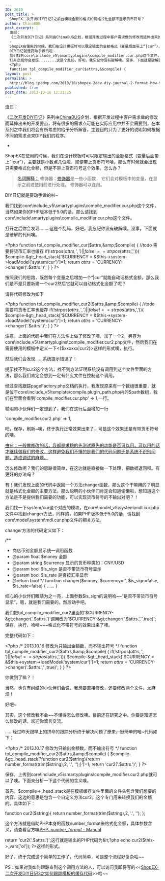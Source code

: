 ```yaml
---
ID: 2610
post_title: >
  ShopEX二次开发DIY日记2之前台模板金额的格式如何格式化金额不显示货币符号？
author: ChinaBUG
post_excerpt: |
  虫曰：
  《二次开发DIY日记》系列由ChinaBUG企划，根据开发过程中客户需求做的修改而延伸出来的开发要点，将有很多的需求点可能在实际应用中并不会需要到，在本系列之中我们将会有所考虑的给予分析解答，主要目的只为了更好的说明如何根据不同的需求点来DIY我们的程序。
  -
  ShopEX在使用的时候，我们在设计模板时可以限定输出的金额格式（变量后面带上“|cur”），主要就是小数点几位啦，顺便带上货币符号哈，那么有时候就会出现只需要格式化金额，但是不带上货币符号这个效果，怎么办？
  DIY日记就是要动手做的啦~
  我们找到core\include_v5\smartyplugins\compile_modifier.cur.php这个文件，当然如果你的PHP版本低于5.0的话，那么请找到core\include\smartyplugins\compile_modifier.cur.php这个文件。
  打开之后你会发现........这是个乱码，好吧，我忘记你没有破解噢。没事，下面就是破解的代码噢。
  <?php
  function tpl_compile_modifier_cur($attrs,&$compile) {
layout: post
permalink: >
  http://blog.ipodmp.com/2013/10/shopex-2dev-diy-journal-2-format-how-to-format-a-sum-of-the-amount-does-not-display-a-currency-symbol.html
published: true
post_date: 2013-10-16 12:21:25
---
```

虫曰：

《<a href="http://blog.ipodmp.com/?s=二次开发DIY日记">二次开发DIY日记</a>》系列由<a href="http://blog.ipodmp.com/about-chinabug/">ChinaBUG</a>企划，根据开发过程中客户需求做的修改而延伸出来的开发要点，将有很多的需求点可能在实际应用中并不会需要到，在本系列之中我们将会有所考虑的给予分析解答，主要目的只为了更好的说明如何根据不同的需求点来DIY我们的程序。

-

ShopEX在使用的时候，我们在设计模板时可以限定输出的金额格式（变量后面带上“|cur”），主要就是小数点几位啦，顺便带上货币符号哈，那么有时候就会出现只需要格式化金额，但是不带上货币符号这个效果，怎么办？
<blockquote><strong><span style="text-decoration: underline;">名词解释：</span></strong>
修饰器：<a title="Chapter 5. 变量修饰器" href="http://www.smarty.net/docs/zh_CN/language.modifiers.tpl">修饰器</a>是一些小函数， 它们会对模板中的变量，在显示之前或使用前进行处理。 修饰器可以连用。</blockquote>
DIY日记就是要动手做的啦~

我们找到core\include_v5\smartyplugins\compile_modifier.cur.php这个文件，当然如果你的PHP版本低于5.0的话，那么请找到core\include\smartyplugins\compile_modifier.cur.php这个文件。

打开之后你会发现........这是个乱码，好吧，我忘记你没有破解噢。没事，下面就是破解的代码噢。

&lt;?php
function tpl_compile_modifier_cur($attrs,&amp;$compile) {
//todo 需要将货币汇率也缓存
if(!strpos($attrs,',') || false!==strpos($attrs,',')){
$compile-&gt;_head_stack['$CURRENCY = &amp;$this-&gt;system-&gt;loadModel(\'system/cur\')']=1;
return $attrs = '$CURRENCY-&gt;changer('.$attrs.')';
}
}
?&gt;

按照我们的思路，既然每个变量之后增加一个“|cur”就能自动话格式金额，那么我们是不是只要新建一个cur2然后它就可以自动格式化金额了呢？

请将代码修改为如下

&lt;?php
function tpl_compile_modifier_cur2($attrs,&amp;$compile) {
//todo 需要将货币汇率也缓存
if(!strpos($attrs,',') || false!==strpos($attrs,',')){
$compile-&gt;_head_stack['$CURRENCY = &amp;$this-&gt;system-&gt;loadModel(\'system/cur\')']=1;
return $attrs = '$CURRENCY-&gt;changer('.$attrs.')';
}
}
?&gt;

注意，上面的代码中我们在方法名上做了修改了噢，加了一个2，另存为core\include_v5\smartyplugins\compile_modifier.cur2.php文件，然后我们在需要使用的模板中定义一下&lt;{$xxxxxx|cur2}&gt;这样的形式噢，执行。

然后我们会发现......系统提示错误了！

提示找不到cur2这个方法，找不到方法证明系统没有调用到这个文件里面的方法，那么我们肯定会想到一定有什么文件在控制这个调用。

经过查找跟踪pageFactory.php文档的执行，我发现原来有一个数组很重要，就是位于core\include_v5\template\compile.plugin_path.php内的$path数组，我们在里面会看到'compile_modifier.cur.php' =&gt; 1,一行。

聪明的小伙伴们一定想到了，我们在这行后面增加一行

'compile_modifier.cur2.php' =&gt; 1,

吧，保存，刷新~噢，终于执行正常效果出来了，可是这个效果还是有带货币符号的噢。

<span style="text-decoration: underline;">虫曰：一般做修改的话，我都是求稳的先测试原先的功能是否可以用，可以用的话才继续做我们的修改，这样避免我们不懂的是我们的代码问题还是系统不识别问题，造成调试的麻烦。</span>

怎么修改呢？我们的思路很简单，在这边就是直接做一下处理，把数据返回呗。有更好的办法吗？

有！我们发现上面的代码中返回一个方法changer函数，那么这个干嘛用的？明显就是格式化金额的主要方法，那么聪明的小伙伴们肯定会知道偷懒啦，想知道这个方法是不是提供我们需要的功能，可以实现货币符号的不输出对吧？！

我们找一下system/cur这个对应的模块，在core\model_v5\system\mdl.cur.php文件中找到changer方法，同样的，如果PHP版本低于5.0的话，请找到core\model\system\mdl.cur.php文件的相关方法。

changer方法的代码定义如下：

/**
* 商店币别金额显示统一调用函数
* @param float $money 金额
* @param string $currency 显示的货币种类如：CNY/USD
* @param bool $is_sign 是否不带货币符号显示
* @param bool $is_rate 是否按汇率显示
* @return bool
*/
function changer($money, $currency='', $is_sign=false, $is_rate=false)
{
......
}

细心的小伙伴们眼睛为之一亮，上面参数$is_sign的说明哈~~“是否不带货币符号显示”，嗯，就是我们需要的。然后动手吧。

我们把tpl_compile_modifier_cur2里面的'$CURRENCY-&gt;changer('.$attrs.')'调用改为'$CURRENCY-&gt;changer('.$attrs.',\'\',true)';保存，执行，哈哈~~~格式化不带符号的效果出来了噢。

完整代码如下：

&lt;?php
/*
2013.10.16
修改为只输出金额数，而不输出符号
*/
function tpl_compile_modifier_cur2($attrs,&amp;$compile) {
if(!strpos($attrs,',') || false!==strpos($attrs,',')){
$compile-&gt;_head_stack['$CURRENCY = &amp;$this-&gt;system-&gt;loadModel(\'system/cur\')']=1;
return $attrs = '$CURRENCY-&gt;changer('.$attrs.',\'\',true)';
}
}
?&gt;

你做到了嘛？！

当然，也许有纠结的小伙伴们会说，我想要直接修改，还要修改两个文件，太麻烦！

好吧~

其实，这个修改我不会~~不懂得怎么修改噢。目前还在研究之中。你要是知道怎么修改的话。欢迎你留言交流。

......经过昨天跟早上的拼命的跟踪分析终于解决问题了~~原来，挺简单的哈~~~代码如下：

&lt;?php
/*
2013.10.17
修改为只输出金额数，而不输出符号
*/
function tpl_compile_modifier_cur2($attrs,&amp;$compile) {
$compile-&gt;_head_stack['function cur2($string){return number_format(trim($string),2, \'.\', \'\');}']=1;
return 'cur2('.$attrs.')';
}
?&gt;

保存，上传到core\include_v5\smartyplugins\compile_modifier.cur2.php就可以了噢。下面来分析一下这个代码的含义噢。

首先，$compile-&gt;_head_stack是在模板缓存文件里面的文件头包含我们想要的内容，这边的意思是包含一个自定义方法cur2，这个专门用来转换我们的金额的。具体如下：

function cur2($string){
return number_format(trim($string),2, '.', '');
};

这个方法就是借助PHP本身的函数number_format来格式化金额，具体参数含义，请查看官方噢<a href="http://www.php.net/manual/zh/function.number-format.php" target="_blank">PHP: <em>number_format</em> - Manual</a>

return 'cur2('.$attrs.')';这行就是输出的PHP代码为&lt;?php echo cur2($this-&gt;_vars['ol']); ?&gt;这样的形式。

好了，终于完成这个简单的工作了，代码简单，可是整个流程好复杂哈~~

PS：如果对我如何跟踪查到这个调用方法的人，可以访问我即将写的&lt;&lt;<a title="ShopEX-二次开发DIY日记3之如何跟踪模板的缓存代码" href="http://blog.ipodmp.com/archives/shopex-2dev-diy-journal-3-how-to-trace-cache-code-template/">ShopEX-二次开发DIY日记3之如何跟踪模板的缓存代码</a>&gt;&gt;哈~~